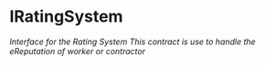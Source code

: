 # IRatingSystem







*Interface for the Rating System This contract is use to handle the eReputation of worker or contractor*



